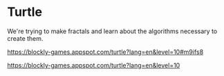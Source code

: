 Turtle
======

We're trying to make fractals and learn about the algorithms necessary to create them.  

https://blockly-games.appspot.com/turtle?lang=en&level=10#m9ifs8

https://blockly-games.appspot.com/turtle?lang=en&level=10
